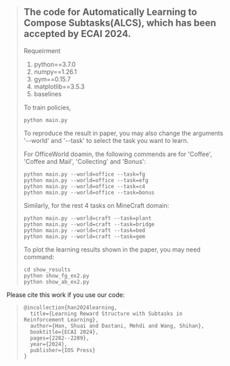 > ## The code for Automatically Learning to Compose Subtasks(ALCS), which has been accepted by ECAI 2024.
> 
> Requeirment
> 1.   python==3.7.0
> 2.   numpy==1.26.1
> 3.   gym==0.15.7
> 4.   matplotlib==3.5.3
> 5.   baselines
>
> 
> To train policies, 
> 
>     python main.py
>
> To reproduce the result in paper, you may also change the arguments '--world' and '--task' to select the task you want to learn.
>
> For OfficeWorld doamin, the following commends are for 'Coffee', 'Coffee and Mail', 'Collecting' and 'Bonus':
> 
>     python main.py --world=office --task=fg
>     python main.py --world=office --task=efg
>     python main.py --world=office --task=c4
>     python main.py --world=office --task=bonus
>
> Similarly, for the rest 4 tasks on MineCraft domain:
> 
>     python main.py --world=craft --task=plant
>     python main.py --world=craft --task=bridge
>     python main.py --world=craft --task=bed
>     python main.py --world=craft --task=gem
>
> 
> To plot the learning results shown in the paper, you may need command:
> 
>     cd show_results
>     python show_fg_ex2.py
>     python show_ab_ex2.py
> 


Please cite this work if you use our code:

>     @incollection{han2024learning,
>       title={Learning Reward Structure with Subtasks in Reinforcement Learning},
>       author={Han, Shuai and Dastani, Mehdi and Wang, Shihan},
>       booktitle={ECAI 2024},
>       pages={2282--2289},
>       year={2024},
>       publisher={IOS Press}
>     }


